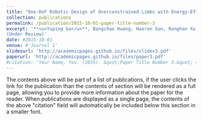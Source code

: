 ```yaml
---
title: "One-DoF Robotic Design of Overconstrained Limbs with Energy-Efficient, Self-Collision-Free Motion"
collection: publications
permalink: /publication/2015-10-01-paper-title-number-3
excerpt: '**<u>Yuping Gu</u>**, Bangchao Huang, Haoran Sun, Ronghan Xu, Jiayi Yin, Fang Wan, Jia Pan, and Chaoyang Song.<br>
(Under Review)'
date: #2015-10-01
venue: #'Journal 1'
slidesurl: 'http://academicpages.github.io/files/slides3.pdf'
paperurl: 'http://academicpages.github.io/files/paper3.pdf'
#citation: 'Your Name, You. (2015). &quot;Paper Title Number 3.&quot; <i>Journal 1</i>. 1(3).'
---
```


The contents above will be part of a list of publications, if the user clicks the link for the publication than the contents of section will be rendered as a full page, allowing you to provide more information about the paper for the reader. When publications are displayed as a single page, the contents of the above "citation" field will automatically be included below this section in a smaller font.
